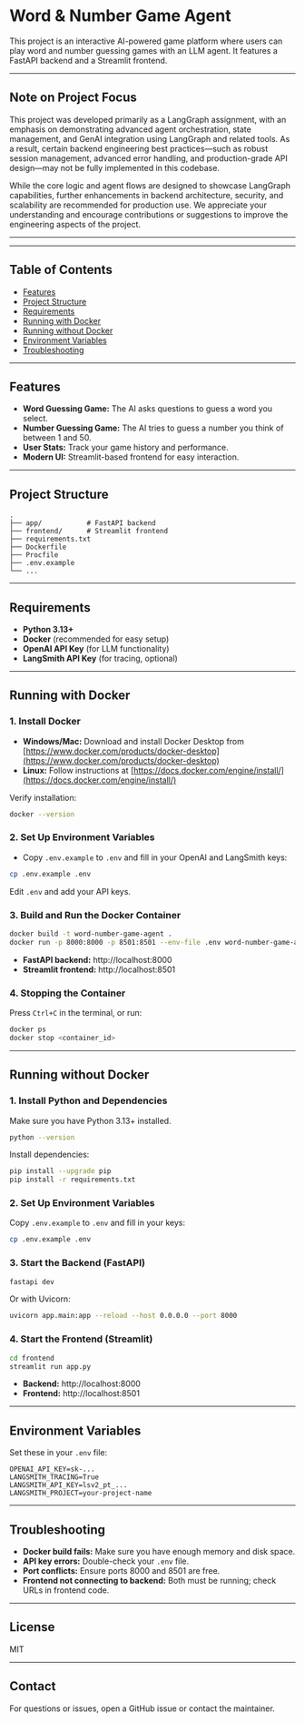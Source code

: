 # Word & Number Game Agent

This project is an interactive AI-powered game platform where users can play word and number guessing games with an LLM agent. It features a FastAPI backend and a Streamlit frontend.

---

## Note on Project Focus

This project was developed primarily as a LangGraph assignment, with an emphasis on demonstrating advanced agent orchestration, state management, and GenAI integration using LangGraph and related tools. As a result, certain backend engineering best practices—such as robust session management, advanced error handling, and production-grade API design—may not be fully implemented in this codebase.

While the core logic and agent flows are designed to showcase LangGraph capabilities, further enhancements in backend architecture, security, and scalability are recommended for production use. We appreciate your understanding and encourage contributions or suggestions to improve the engineering aspects of the project.

---

---

## Table of Contents

- [Features](#features)
- [Project Structure](#project-structure)
- [Requirements](#requirements)
- [Running with Docker](#running-with-docker)
- [Running without Docker](#running-without-docker)
- [Environment Variables](#environment-variables)
- [Troubleshooting](#troubleshooting)

---

## Features

- **Word Guessing Game:** The AI asks questions to guess a word you select.
- **Number Guessing Game:** The AI tries to guess a number you think of between 1 and 50.
- **User Stats:** Track your game history and performance.
- **Modern UI:** Streamlit-based frontend for easy interaction.

---

## Project Structure

```
.
├── app/           # FastAPI backend
├── frontend/      # Streamlit frontend
├── requirements.txt
├── Dockerfile
├── Procfile
├── .env.example
└── ...
```

---

## Requirements

- **Python 3.13+**
- **Docker** (recommended for easy setup)
- **OpenAI API Key** (for LLM functionality)
- **LangSmith API Key** (for tracing, optional)

---

## Running with Docker

### 1. Install Docker

- **Windows/Mac:** Download and install Docker Desktop from [https://www.docker.com/products/docker-desktop](https://www.docker.com/products/docker-desktop)
- **Linux:** Follow instructions at [https://docs.docker.com/engine/install/](https://docs.docker.com/engine/install/)

Verify installation:

```sh
docker --version
```

### 2. Set Up Environment Variables

- Copy `.env.example` to `.env` and fill in your OpenAI and LangSmith keys:

```sh
cp .env.example .env
```

Edit `.env` and add your API keys.

### 3. Build and Run the Docker Container

```sh
docker build -t word-number-game-agent .
docker run -p 8000:8000 -p 8501:8501 --env-file .env word-number-game-agent
```

- **FastAPI backend:** http://localhost:8000
- **Streamlit frontend:** http://localhost:8501

### 4. Stopping the Container

Press `Ctrl+C` in the terminal, or run:

```sh
docker ps
docker stop <container_id>
```

---

## Running without Docker

### 1. Install Python and Dependencies

Make sure you have Python 3.13+ installed.

```sh
python --version
```

Install dependencies:

```sh
pip install --upgrade pip
pip install -r requirements.txt
```

### 2. Set Up Environment Variables

Copy `.env.example` to `.env` and fill in your keys:

```sh
cp .env.example .env
```

### 3. Start the Backend (FastAPI)

```sh
fastapi dev
```

Or with Uvicorn:

```sh
uvicorn app.main:app --reload --host 0.0.0.0 --port 8000
```

### 4. Start the Frontend (Streamlit)

```sh
cd frontend
streamlit run app.py
```

- **Backend:** http://localhost:8000
- **Frontend:** http://localhost:8501

---

## Environment Variables

Set these in your `.env` file:

```
OPENAI_API_KEY=sk-...
LANGSMITH_TRACING=True
LANGSMITH_API_KEY=lsv2_pt_...
LANGSMITH_PROJECT=your-project-name
```

---

## Troubleshooting

- **Docker build fails:** Make sure you have enough memory and disk space.
- **API key errors:** Double-check your `.env` file.
- **Port conflicts:** Ensure ports 8000 and 8501 are free.
- **Frontend not connecting to backend:** Both must be running; check URLs in frontend code.

---

## License

MIT

---

## Contact

For questions or issues, open a GitHub issue or contact the maintainer.
